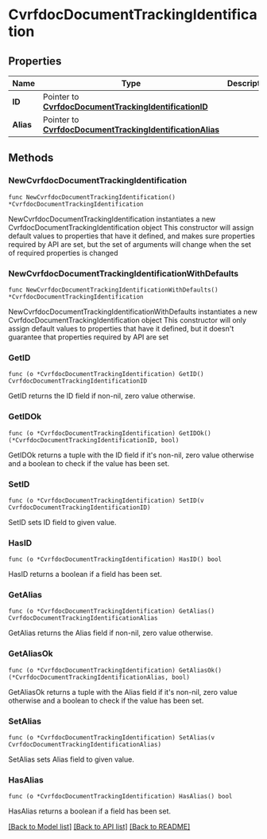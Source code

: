 # CvrfdocDocumentTrackingIdentification

## Properties

Name | Type | Description | Notes
------------ | ------------- | ------------- | -------------
**ID** | Pointer to [**CvrfdocDocumentTrackingIdentificationID**](CvrfdocDocumentTrackingIdentificationID.md) |  | [optional] 
**Alias** | Pointer to [**CvrfdocDocumentTrackingIdentificationAlias**](CvrfdocDocumentTrackingIdentificationAlias.md) |  | [optional] 

## Methods

### NewCvrfdocDocumentTrackingIdentification

`func NewCvrfdocDocumentTrackingIdentification() *CvrfdocDocumentTrackingIdentification`

NewCvrfdocDocumentTrackingIdentification instantiates a new CvrfdocDocumentTrackingIdentification object
This constructor will assign default values to properties that have it defined,
and makes sure properties required by API are set, but the set of arguments
will change when the set of required properties is changed

### NewCvrfdocDocumentTrackingIdentificationWithDefaults

`func NewCvrfdocDocumentTrackingIdentificationWithDefaults() *CvrfdocDocumentTrackingIdentification`

NewCvrfdocDocumentTrackingIdentificationWithDefaults instantiates a new CvrfdocDocumentTrackingIdentification object
This constructor will only assign default values to properties that have it defined,
but it doesn't guarantee that properties required by API are set

### GetID

`func (o *CvrfdocDocumentTrackingIdentification) GetID() CvrfdocDocumentTrackingIdentificationID`

GetID returns the ID field if non-nil, zero value otherwise.

### GetIDOk

`func (o *CvrfdocDocumentTrackingIdentification) GetIDOk() (*CvrfdocDocumentTrackingIdentificationID, bool)`

GetIDOk returns a tuple with the ID field if it's non-nil, zero value otherwise
and a boolean to check if the value has been set.

### SetID

`func (o *CvrfdocDocumentTrackingIdentification) SetID(v CvrfdocDocumentTrackingIdentificationID)`

SetID sets ID field to given value.

### HasID

`func (o *CvrfdocDocumentTrackingIdentification) HasID() bool`

HasID returns a boolean if a field has been set.

### GetAlias

`func (o *CvrfdocDocumentTrackingIdentification) GetAlias() CvrfdocDocumentTrackingIdentificationAlias`

GetAlias returns the Alias field if non-nil, zero value otherwise.

### GetAliasOk

`func (o *CvrfdocDocumentTrackingIdentification) GetAliasOk() (*CvrfdocDocumentTrackingIdentificationAlias, bool)`

GetAliasOk returns a tuple with the Alias field if it's non-nil, zero value otherwise
and a boolean to check if the value has been set.

### SetAlias

`func (o *CvrfdocDocumentTrackingIdentification) SetAlias(v CvrfdocDocumentTrackingIdentificationAlias)`

SetAlias sets Alias field to given value.

### HasAlias

`func (o *CvrfdocDocumentTrackingIdentification) HasAlias() bool`

HasAlias returns a boolean if a field has been set.


[[Back to Model list]](../README.md#documentation-for-models) [[Back to API list]](../README.md#documentation-for-api-endpoints) [[Back to README]](../README.md)


